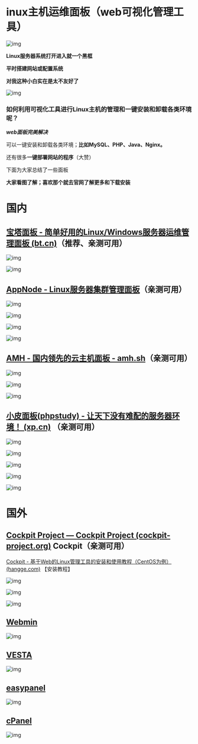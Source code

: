 # **inux主机运维面板（web可视化管理工具）**

![img](https://img-blog.csdnimg.cn/img_convert/3da5f9e4b86cbf4b7b35b76867850d28.png)

**Linux服务器系统打开进入就一个黑框**

**平时搭建网站或配置系统**

**对我这种小白实在是太不友好了**

![img](https://img-blog.csdnimg.cn/img_convert/393dc350ae635810f35463c1345c9436.png)

### 如何利用可视化工具进行Linux主机的管理和一键安装和卸载各类环境呢？ 

***web面板完美解决***

可以一键安装和卸载各类环境；**比如MySQL、PHP、Java、Nginx。**

还有很多**一键部署网站的程序**（大赞）

下面为大家总结了一些面板

**大家看图了解；喜欢那个就去官网了解更多和下载安装**



# **国内**

## [**宝塔面板 - 简单好用的Linux/Windows服务器运维管理面板 (bt.cn)**](https://www.bt.cn/new/index.html)**（推荐、亲测可用）**

![img](https://img-blog.csdnimg.cn/img_convert/3bd682debc281dffdc56c5aa0dfc3596.png)

![img](https://img-blog.csdnimg.cn/img_convert/2577dcb4131c317467bf8281fadc0598.png)

## [**AppNode - Linux服务器集群管理面板**](https://www.appnode.com/)**（亲测可用）**

![img](https://img-blog.csdnimg.cn/img_convert/565d1c5d680ee3ea1e284278453ade8f.png)

![img](https://img-blog.csdnimg.cn/img_convert/0f92c1c8bdc58a51408a776fbfe5b330.png)

![img](https://img-blog.csdnimg.cn/img_convert/8f2831b54fb979e9926dc5d584392603.png)

![img](https://img-blog.csdnimg.cn/img_convert/2fa53836cb61ea38be77a5d6a6a5661d.png)

## [**AMH - 国内领先的云主机面板 - amh.sh**](https://amh.sh/)**（亲测可用）**

![img](https://img-blog.csdnimg.cn/img_convert/c848f77ea0bafefe56148f2bc0301f08.png)

![img](https://img-blog.csdnimg.cn/img_convert/ee9a3167e30e78720031fa710767bb1e.png)

![img](https://img-blog.csdnimg.cn/img_convert/97279a8ffdc4ddaa41b7670e12b01813.png)

## [**小皮面板(phpstudy) - 让天下没有难配的服务器环境！ (xp.cn)**](https://www.xp.cn/) **（亲测可用）**

![img](https://img-blog.csdnimg.cn/img_convert/341228782cefeb7495f3b7e9930f05a5.png)

![img](https://img-blog.csdnimg.cn/img_convert/8049e03e57d3d7107520d13537f2ad0d.png)

![img](https://img-blog.csdnimg.cn/img_convert/01eb415fc7c2646aac7aca5d98f958c3.png)

![img](https://img-blog.csdnimg.cn/img_convert/cb170ecb4a97749c3dde8bcbe5c80147.png)

![img](https://img-blog.csdnimg.cn/img_convert/197713111d2937d92c73416ef47a3235.png)

# **国外**

## [**Cockpit Project — Cockpit Project (cockpit-project.org)**](https://cockpit-project.org/) **Cockpit（亲测可用）**

[Cockpit - 基于Web的Linux管理工具的安装和使用教程（CentOS为例） (hangge.com)](https://www.hangge.com/blog/cache/detail_3024.html) 【安装教程】

![img](https://img-blog.csdnimg.cn/img_convert/7a7aac5f4659ea42c9ead99d824a21e5.png)

![img](https://img-blog.csdnimg.cn/img_convert/aa8368d39b80f3a2b0a7c80e41367ee8.png)

![img](https://img-blog.csdnimg.cn/img_convert/f48bd1c1cb4285bcd75da3c2a4dc71c0.png)

## [Webmin](https://webmin.com/)

![img](https://img-blog.csdnimg.cn/img_convert/6b759a97ed6cba9c70536a510f3ccdb7.png)

## [VESTA](https://vestacp.com/)

![img](https://img-blog.csdnimg.cn/img_convert/a46d2ddd40aa2a9fda938cd82058d675.png)

## [easypanel](https://easypanel.io/)

![img](https://img-blog.csdnimg.cn/img_convert/4cb632c5f4e6929d294d15998e4c37b2.png)

## [cPanel](https://www.cpanel.net/)

![img](https://img-blog.csdnimg.cn/img_convert/936caa48984873c22eafb36b2325f57d.png)

